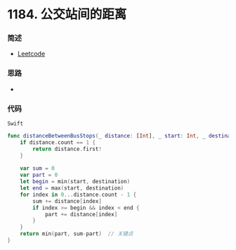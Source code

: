 # 1184. 公交站间的距离

### 简述

- [Leetcode](https://leetcode-cn.com/problems/distance-between-bus-stops/)

### 思路

- 

### 代码

`Swift`

```swift
func distanceBetweenBusStops(_ distance: [Int], _ start: Int, _ destination: Int) -> Int {
    if distance.count == 1 {
        return distance.first!
    }
    
    var sum = 0
    var part = 0
    let begin = min(start, destination)
    let end = max(start, destination)
    for index in 0...distance.count - 1 {
        sum += distance[index]
        if index >= begin && index < end {
            part += distance[index]
        }
    }
    return min(part, sum-part)  // 关键点
}
```